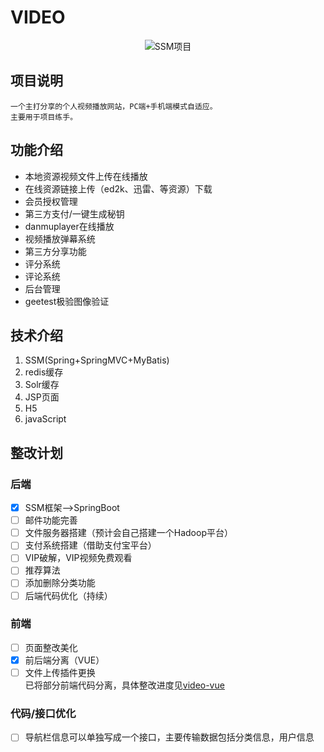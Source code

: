 # VIDEO

<div align="center">
    <img src="https://ws4.sinaimg.cn/large/006tNc79ly1fluug8kpmnj30gl07hweq.jpg" alt="SSM项目">
</div>

## 项目说明
    一个主打分享的个人视频播放网站，PC端+手机端模式自适应。
    主要用于项目练手。
    
## 功能介绍
- 本地资源视频文件上传在线播放
- 在线资源链接上传（ed2k、迅雷、等资源）下载
- 会员授权管理
- 第三方支付/一键生成秘钥
- danmuplayer在线播放
- 视频播放弹幕系统
- 第三方分享功能
- 评分系统
- 评论系统
- 后台管理
- geetest极验图像验证
    
## 技术介绍
1. SSM(Spring+SpringMVC+MyBatis)
2. redis缓存
3. Solr缓存
4. JSP页面
5. H5
6. javaScript
    
## 整改计划
### 后端 
- [x] SSM框架-->SpringBoot
- [ ] 邮件功能完善
- [ ] 文件服务器搭建（预计会自己搭建一个Hadoop平台）
- [ ] 支付系统搭建（借助支付宝平台）
- [ ] VIP破解，VIP视频免费观看
- [ ] 推荐算法
- [ ] 添加删除分类功能
- [ ] 后端代码优化（持续）
    
### 前端
- [ ] 页面整改美化
- [x] 前后端分离（VUE）
- [ ] 文件上传插件更换
    <div>
        已将部分前端代码分离，具体整改进度见<a href="https://github.com/Asimple-L/vue-video">video-vue</a>
    </div>

### 代码/接口优化
-[ ] 导航栏信息可以单独写成一个接口，主要传输数据包括分类信息，用户信息
